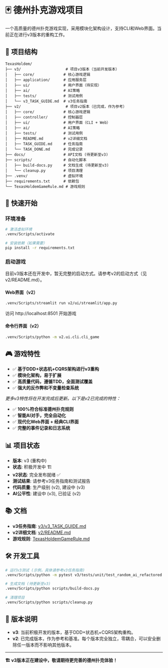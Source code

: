 # 🃏 德州扑克游戏项目

一个高质量的德州扑克游戏实现，采用模块化架构设计，支持CLI和Web界面。当前正在进行v3版本的重构工作。

## 📁 项目结构

```
TexasHoldem/
├── v3/                    # 项目v3版本（当前开发版本）
│   ├── core/             # 核心游戏逻辑
│   ├── application/      # 应用服务层
│   ├── ui/               # 用户界面（待实现）
│   ├── ai/               # AI策略
│   ├── tests/            # 测试用例
│   └── v3_TASK_GUIDE.md  # v3任务指南
├── v2/                    # 项目v2版本（已完成，作为参考）
│   ├── core/             # 核心游戏逻辑
│   ├── controller/       # 控制器层
│   ├── ui/               # 用户界面（CLI + Web）
│   ├── ai/               # AI策略
│   ├── tests/            # 测试用例
│   ├── README.md         # v2详细文档
│   ├── TASK_GUIDE.md     # 任务指南
│   └── TASK_DONE.md      # 完成记录
├── docs/                 # API文档 (待更新至v3)
├── scripts/              # 自动化脚本
│   ├── build-docs.py     # 文档生成 (待更新至v3)
│   └── cleanup.py        # 项目清理
├── .venv/                # 虚拟环境
├── requirements.txt      # 依赖包
└── TexasHoldemGameRule.md # 游戏规则
```

## 🚀 快速开始

### 环境准备
```bash
# 激活虚拟环境
.venv/Scripts/activate

# 安装依赖（如果需要）
pip install -r requirements.txt
```

### 启动游戏

目前v3版本还在开发中，暂无完整的启动方式。请参考v2的启动方式（见v2/README.md）。

#### Web界面（v2）
```bash
.venv/Scripts/streamlit run v2/ui/streamlit/app.py
```
访问 http://localhost:8501 开始游戏

#### 命令行界面（v2）
```bash
.venv/Scripts/python -m v2.ui.cli.cli_game
```

## 🎮 游戏特性

- ✅ **基于DDD+状态机+CQRS架构进行v3重构**
- ✅ **模块化架构，易于扩展**
- ✅ **高质量代码，遵循TDD，全面测试覆盖**
- ✅ **强大的反作弊和不变量检查系统**

*更多v3特性将在开发完成后更新。以下是v2已完成的特性：*

- ✅ **100%符合标准德州扑克规则**
- ✅ **智能AI对手，完全自动化**
- ✅ **现代化Web界面 + 经典CLI界面**
- ✅ **完整的事件记录和日志系统**

## 📊 项目状态

- **版本**: v3 (重构中)
- **状态**: 积极开发中 🏗️
- **v2状态**: 完全发布就绪 ✅
- **测试结果**: 请参考v3任务指南和测试报告
- **代码质量**: 生产级别 (v2), 建设中 (v3)
- **AI公平性**: 建设中 (v3), 已验证 (v2)

## 📚 文档

- **v3任务指南**: [v3/v3_TASK_GUIDE.md](v3/v3_TASK_GUIDE.md)
- **v2详细文档**: [v2/README.md](v2/README.md)
- **游戏规则**: [TexasHoldemGameRule.md](TexasHoldemGameRule.md)

## 🛠️ 开发工具

```bash
# 运行v3测试 (示例，具体请参考v3任务指南)
.venv/Scripts/python -m pytest v3/tests/unit/test_random_ai_refactored.py -v

# 生成文档 (待更新至v3)
.venv/Scripts/python scripts/build-docs.py

# 清理项目
.venv/Scripts/python scripts/cleanup.py
```

## 🎯 版本说明

- **v3**: 当前积极开发的版本，基于DDD+状态机+CQRS架构重构。
- **v2**: 已完成版本，作为参考和基准。每个版本完全独立，零耦合，可以安全删除任一版本而不影响其他版本。

---

**🏗️ v3版本正在建设中，敬请期待更完善的德州扑克体验！** 